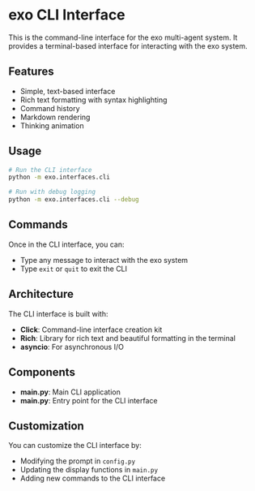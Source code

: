 # exo CLI Interface

This is the command-line interface for the exo multi-agent system. It provides a terminal-based interface for interacting with the exo system.

## Features

- Simple, text-based interface
- Rich text formatting with syntax highlighting
- Command history
- Markdown rendering
- Thinking animation

## Usage

```bash
# Run the CLI interface
python -m exo.interfaces.cli

# Run with debug logging
python -m exo.interfaces.cli --debug
```

## Commands

Once in the CLI interface, you can:

- Type any message to interact with the exo system
- Type `exit` or `quit` to exit the CLI

## Architecture

The CLI interface is built with:

- **Click**: Command-line interface creation kit
- **Rich**: Library for rich text and beautiful formatting in the terminal
- **asyncio**: For asynchronous I/O

## Components

- **main.py**: Main CLI application
- **__main__.py**: Entry point for the CLI interface

## Customization

You can customize the CLI interface by:

- Modifying the prompt in `config.py`
- Updating the display functions in `main.py`
- Adding new commands to the CLI interface
